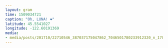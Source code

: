 ```yaml
---
layout: gram
time: 1509034721
caption: "Oh, LUNA! ❤️"
latitude: 45.5541027
longitude: -122.60191369
media:
- media/posts/201710/22710546_387037175047862_7046501780233912320_n_17879846605192946.jpg
---
```

